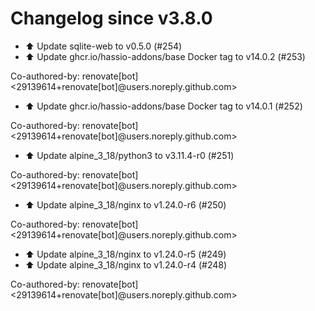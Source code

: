 # Changelog since v3.8.0
- ⬆️ Update sqlite-web to v0.5.0 (#254) 
- ⬆️ Update ghcr.io/hassio-addons/base Docker tag to v14.0.2 (#253)

Co-authored-by: renovate[bot] <29139614+renovate[bot]@users.noreply.github.com> 
- ⬆️ Update ghcr.io/hassio-addons/base Docker tag to v14.0.1 (#252)

Co-authored-by: renovate[bot] <29139614+renovate[bot]@users.noreply.github.com> 
- ⬆️ Update alpine_3_18/python3 to v3.11.4-r0 (#251)

Co-authored-by: renovate[bot] <29139614+renovate[bot]@users.noreply.github.com> 
- ⬆️ Update alpine_3_18/nginx to v1.24.0-r6 (#250)

Co-authored-by: renovate[bot] <29139614+renovate[bot]@users.noreply.github.com> 
- ⬆️ Update alpine_3_18/nginx to v1.24.0-r5 (#249) 
- ⬆️ Update alpine_3_18/nginx to v1.24.0-r4 (#248)

Co-authored-by: renovate[bot] <29139614+renovate[bot]@users.noreply.github.com> 

